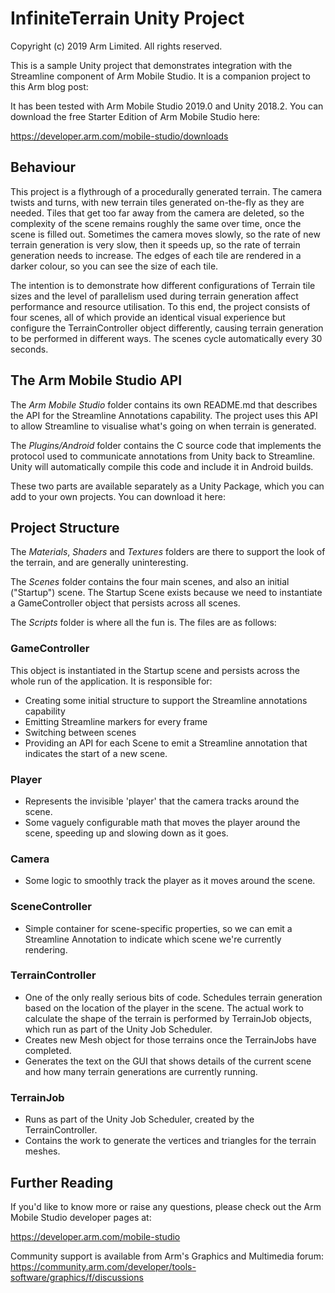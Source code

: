 InfiniteTerrain Unity Project
=============================
Copyright (c) 2019 Arm Limited. All rights reserved.

This is a sample Unity project that demonstrates integration with the Streamline
component of Arm Mobile Studio.  It is a companion project to this Arm blog
post:

<link>

It has been tested with Arm Mobile Studio 2019.0 and Unity 2018.2.  You can
download the free Starter Edition of Arm Mobile Studio here:

https://developer.arm.com/mobile-studio/downloads

Behaviour
---------
This project is a flythrough of a procedurally generated terrain.  The camera
twists and turns, with new terrain tiles generated on-the-fly as they are
needed.  Tiles that get too far away from the camera are deleted, so the
complexity of the scene remains roughly the same over time, once the scene is
filled out.  Sometimes the camera moves slowly, so the rate of new terrain
generation is very slow, then it speeds up, so the rate of terrain generation
needs to increase.  The edges of each tile are rendered in a darker colour, so
you can see the size of each tile.

The intention is to demonstrate how different configurations of Terrain tile
sizes and the level of parallelism used during terrain generation affect
performance and resource utilisation.  To this end, the project consists of four
scenes, all of which provide an identical visual experience but configure the
TerrainController object differently, causing terrain generation to be performed
in different ways. The scenes cycle automatically every 30 seconds.

The Arm Mobile Studio API
-------------------------
The *Arm Mobile Studio* folder contains its own README.md that describes the API
for the Streamline Annotations capability.  The project uses this API to allow
Streamline to visualise what's going on when terrain is generated. 

The *Plugins/Android* folder contains the C source code that implements the
protocol used to communicate annotations from Unity back to Streamline.  Unity
will automatically compile this code and include it in Android builds.

These two parts are available separately as a Unity Package, which you can add
to your own projects.  You can download it here:



Project Structure
-----------------
The *Materials*, *Shaders* and *Textures* folders are there to support the look
of the terrain, and are generally uninteresting.

The *Scenes* folder contains the four main scenes, and also an initial
("Startup") scene.  The Startup Scene exists because we need to instantiate a
GameController object that persists across all scenes.

The *Scripts* folder is where all the fun is.  The files are as follows:

### GameController
This object is instantiated in the Startup scene and persists across the whole
run of the application.  It is responsible for:
- Creating some initial structure to support the Streamline annotations capability
- Emitting Streamline markers for every frame
- Switching between scenes
- Providing an API for each Scene to emit a Streamline annotation that indicates the start of a new scene.

### Player
- Represents the invisible 'player' that the camera tracks around the scene.
- Some vaguely configurable math that moves the player around the scene,
  speeding up and slowing down as it goes.

### Camera
- Some logic to smoothly track the player as it moves around the scene.

### SceneController
- Simple container for scene-specific properties, so we can emit a Streamline Annotation to indicate which scene we're currently rendering.

### TerrainController
- One of the only really serious bits of code.  Schedules terrain generation based on the location of the player in the scene.  The actual work to calculate the shape of the terrain is performed by TerrainJob objects, which run as part of the Unity Job Scheduler.
- Creates new Mesh object for those terrains once the TerrainJobs have completed.
- Generates the text on the GUI that shows details of the current scene and how many terrain generations are currently running.

### TerrainJob
- Runs as part of the Unity Job Scheduler, created by the TerrainController.
- Contains the work to generate the vertices and triangles for the terrain meshes.
	
Further Reading
---------------

If you'd like to know more or raise any questions, please check out the Arm
Mobile Studio developer pages at:

https://developer.arm.com/mobile-studio

Community support is available from Arm's Graphics and Multimedia forum:
https://community.arm.com/developer/tools-software/graphics/f/discussions

